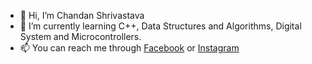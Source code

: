 - 👋 Hi, I’m Chandan Shrivastava
- 🌱 I’m currently learning C++, Data Structures and Algorithms, Digital System and Microcontrollers.
- 📫 You can reach me through [Facebook](http://facebook.com/fb.chandans) or [Instagram](http://instagram.com/ig_chandans/)
<!--- - 💞️ I’m looking to collaborate on open source development.-->
<!--- - 👀 I’m interested in Web Development / Projects.-->
